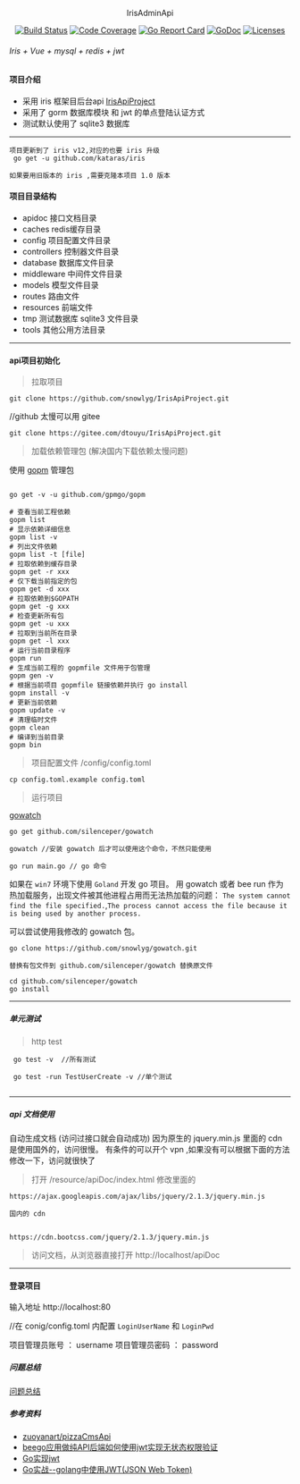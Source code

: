 <p align="center">IrisAdminApi</p>

<p align="center">
    <a href="https://travis-ci.org/snowlyg/IrisApiProject"><img src="https://travis-ci.org/snowlyg/IrisApiProject.svg?branch=master" alt="Build Status"></a>
    <a href="https://codecov.io/gh/snowlyg/IrisApiProject"><img src="https://codecov.io/gh/snowlyg/IrisApiProject/branch/master/graph/badge.svg" alt="Code Coverage"></a>
    <a href="https://goreportcard.com/report/github.com/snowlyg/IrisApiProject"><img src="https://goreportcard.com/badge/github.com/snowlyg/IrisApiProject" alt="Go Report Card"></a>
    <a href="https://godoc.org/github.com/snowlyg/IrisApiProject"><img src="https://godoc.org/github.com/snowlyg/IrisApiProject?status.svg" alt="GoDoc"></a>
    <a href="https://github.com/snowlyg/IrisApiProject/blob/master/LICENSE"><img src="https://img.shields.io/github/license/snowlyg/IrisApiProject" alt="Licenses"></a>
</p>

###### Iris + Vue + mysql + redis + jwt

#### 项目介绍
- 采用 iris 框架目后台api [IrisApiProject](https://github.com/snowlyg/IrisApiProject)
- 采用了 gorm 数据库模块 和 jwt 的单点登陆认证方式
- 测试默认使用了 sqlite3 数据库
---

```
项目更新到了 iris v12,对应的也要 iris 升级 
 go get -u github.com/kataras/iris

如果要用旧版本的 iris ,需要克隆本项目 1.0 版本
```

#### 项目目录结构
- apidoc 接口文档目录
- caches redis缓存目录
- config 项目配置文件目录
- controllers 控制器文件目录
- database 数据库文件目录
- middleware 中间件文件目录
- models 模型文件目录
- routes 路由文件
- resources 前端文件
- tmp 测试数据库 sqlite3 文件目录
- tools 其他公用方法目录
---

#### api项目初始化

>拉取项目

```
git clone https://github.com/snowlyg/IrisApiProject.git
```
//github 太慢可以用 gitee
```
git clone https://gitee.com/dtouyu/IrisApiProject.git
```

>加载依赖管理包 (解决国内下载依赖太慢问题)

使用 [gopm](https://gopm.io/) 管理包
```

go get -v -u github.com/gpmgo/gopm

# 查看当前工程依赖
gopm list
# 显示依赖详细信息
gopm list -v
# 列出文件依赖
gopm list -t [file]
# 拉取依赖到缓存目录
gopm get -r xxx
# 仅下载当前指定的包
gopm get -d xxx
# 拉取依赖到$GOPATH
gopm get -g xxx
# 检查更新所有包
gopm get -u xxx
# 拉取到当前所在目录
gopm get -l xxx
# 运行当前目录程序
gopm run
# 生成当前工程的 gopmfile 文件用于包管理
gopm gen -v
# 根据当前项目 gopmfile 链接依赖并执行 go install
gopm install -v
# 更新当前依赖
gopm update -v
# 清理临时文件
gopm clean
# 编译到当前目录
gopm bin

```

>项目配置文件 /config/config.toml

```
cp config.toml.example config.toml
```

>运行项目 

[gowatch](https://gitee.com/silenceper/gowatch)
```
go get github.com/silenceper/gowatch

gowatch //安装 gowatch 后才可以使用这个命令，不然只能使用

go run main.go // go 命令
```

如果在 `win7` 环境下使用 `Goland` 开发 go 项目。 用 gowatch 或者 bee run 作为热加载服务，出现文件被其他进程占用而无法热加载的问题：
`The system cannot find the file specified.`,`The process cannot access the file because it is being used by another process.`

可以尝试使用我修改的 gowatch 包。
```
go clone https://github.com/snowlyg/gowatch.git

替换有包文件到 github.com/silenceper/gowatch 替换原文件

cd github.com/silenceper/gowatch
go install 

```



---
##### 单元测试 
>http test

```
 go test -v  //所有测试
 
 go test -run TestUserCreate -v //单个测试
 
```

---

##### api 文档使用
自动生成文档 (访问过接口就会自动成功)
因为原生的 jquery.min.js 里面的 cdn 是使用国外的，访问很慢。
有条件的可以开个 vpn ,如果没有可以根据下面的方法修改一下，访问就很快了
>打开 /resource/apiDoc/index.html 修改里面的

```
https://ajax.googleapis.com/ajax/libs/jquery/2.1.3/jquery.min.js

国内的 cdn


https://cdn.bootcss.com/jquery/2.1.3/jquery.min.js
```

>访问文档，从浏览器直接打开 http://localhost/apiDoc

---

#### 登录项目
输入地址 http://localhost:80

//在 conig/config.toml 内配置 `LoginUserName` 和 `LoginPwd`

项目管理员账号 ： username
项目管理员密码 ： password

##### 问题总结

[问题总结](ERRORS.MD)


##### 参考资料
- [zuoyanart/pizzaCmsApi](https://github.com/zuoyanart/pizzaCmsApi) 
- [beego应用做纯API后端如何使用jwt实现无状态权限验证](https://www.cnblogs.com/lrj567/p/6209872.html)
- [Go实现jwt](https://blog.csdn.net/zxy_666/article/details/80021331)
- [Go实战--golang中使用JWT(JSON Web Token)](https://blog.csdn.net/wangshubo1989/article/details/74529333)
